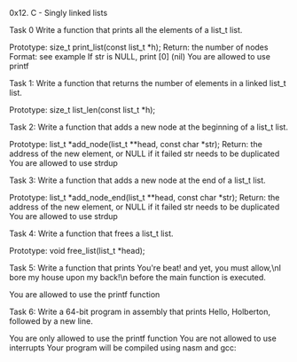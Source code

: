 0x12. C - Singly linked lists

Task 0 Write a function that prints all the elements of a list_t list.

Prototype: size_t print_list(const list_t *h); Return: the number of nodes Format: see example If str is NULL, print [0] (nil) You are allowed to use printf

Task 1: Write a function that returns the number of elements in a linked list_t list.

Prototype: size_t list_len(const list_t *h);

Task 2: Write a function that adds a new node at the beginning of a list_t list.

Prototype: list_t *add_node(list_t **head, const char *str); Return: the address of the new element, or NULL if it failed str needs to be duplicated You are allowed to use strdup

Task 3: Write a function that adds a new node at the end of a list_t list.

Prototype: list_t *add_node_end(list_t **head, const char *str); Return: the address of the new element, or NULL if it failed str needs to be duplicated You are allowed to use strdup

Task 4: Write a function that frees a list_t list.

Prototype: void free_list(list_t *head);

Task 5: Write a function that prints You're beat! and yet, you must allow,\nI bore my house upon my back!\n before the main function is executed.

You are allowed to use the printf function

Task 6: Write a 64-bit program in assembly that prints Hello, Holberton, followed by a new line.

You are only allowed to use the printf function You are not allowed to use interrupts Your program will be compiled using nasm and gcc:
